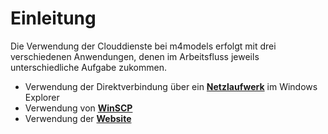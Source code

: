 # Einleitung

Die Verwendung der Clouddienste bei m4models erfolgt mit drei verschiedenen Anwendungen, denen im Arbeitsfluss jeweils unterschiedliche Aufgabe zukommen.

- Verwendung der Direktverbindung über ein **[Netzlaufwerk](netzlaufwerk.md)** im Windows Explorer
- Verwendung von **[WinSCP](winscp.md)**
- Verwendung der **[Website](website.md)**
